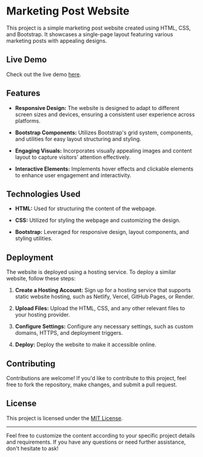 

# Marketing Post Website

This project is a simple marketing post website created using HTML, CSS, and Bootstrap. It showcases a single-page layout
featuring various marketing posts with appealing designs.

## Live Demo

Check out the live demo [here](https://marketing-post.onrender.com).

## Features

- **Responsive Design:** The website is designed to adapt to different screen sizes and devices, ensuring a consistent user experience across platforms.
  
- **Bootstrap Components:** Utilizes Bootstrap's grid system, components, and utilities for easy layout structuring and styling.

- **Engaging Visuals:** Incorporates visually appealing images and content layout to capture visitors' attention effectively.

- **Interactive Elements:** Implements hover effects and clickable elements to enhance user engagement and interactivity.

## Technologies Used

- **HTML:** Used for structuring the content of the webpage.
  
- **CSS:** Utilized for styling the webpage and customizing the design.
  
- **Bootstrap:** Leveraged for responsive design, layout components, and styling utilities.

## Deployment

The website is deployed using a hosting service. To deploy a similar website, follow these steps:

1. **Create a Hosting Account:** Sign up for a hosting service that supports static website hosting, such as Netlify, Vercel, GitHub Pages, or Render.

2. **Upload Files:** Upload the HTML, CSS, and any other relevant files to your hosting provider.

3. **Configure Settings:** Configure any necessary settings, such as custom domains, HTTPS, and deployment triggers.

4. **Deploy:** Deploy the website to make it accessible online.

## Contributing

Contributions are welcome! If you'd like to contribute to this project, feel free to fork the repository, make changes, and submit a pull request.

## License

This project is licensed under the [MIT License](LICENSE).

---

Feel free to customize the content according to your specific project details and requirements. If you have any questions or need further assistance, don't hesitate to ask!
